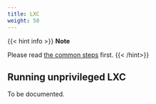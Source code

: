 ```yaml
---
title: LXC
weight: 50
---
```


{{< hint info >}}
**Note**

Please read [the common steps](../common) first.
{{< /hint>}}


## Running unprivileged LXC
To be documented.
